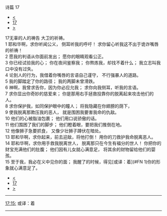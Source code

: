 ﻿





 诗篇 17




* [<](bible/PSA016.md)
* [17](bible/PSA.md)
* [>](bible/PSA018.md)



 
17无辜的人的祷告 大卫的祈祷。  
1 耶和华啊，求你听闻公义， 侧耳听我的呼吁！ 求你留心听我这不出于诡诈嘴唇的祈祷！  
2 愿我的判语从你面前发出； 愿你的眼睛观看公正。  
3 你已经试验我的心； 你在夜间鉴察我； 你熬炼我，却找不着什么； 我立志叫我口中没有过失。  
4 论到人的行为，我借着你嘴唇的言语自己谨守， 不行强暴人的道路。  
5 我的脚踏定了你的路径； 我的两脚未曾滑跌。     
6 神啊，我曾求告你，因为你必应允我； 求你向我侧耳，听我的言语。  
7 求你显出你奇妙的慈爱来； 你是那用右手拯救投靠你的脱离起来攻击他们的人。     
8 求你保护我，如同保护眼中的瞳人； 将我隐藏在你翅膀的荫下，  
9 使我脱离那欺压我的恶人， 就是围困我要害我命的仇敌。     
10 他们的心被脂油包裹； 他们用口说骄傲的话。  
11 他们围困了我们的脚步； 他们瞪着眼，要把我们推倒在地。  
12 他像狮子急要抓食， 又像少壮狮子蹲伏在暗处。     
13 耶和华啊，求你起来，前去迎敌，将他打倒！ 用你的刀救护我命脱离恶人。  
14 耶和华啊，求你用手救我脱离世人， 脱离那只在今生有福分的世人！ 你把你的财宝充满他们的肚腹； 他们因有儿女就心满意足， 将其余的财物留给他们的婴孩。     
15 至于我，我必在义中见你的面； 我醒了的时候，得见[或译：着](#FN
1)你的形象就心满意足了。 
* [<](bible/PSA016.md)
* [17](bible/PSA.md)
* [>](bible/PSA018.md)





---


[17:15:](#V15)
或译：着




---









